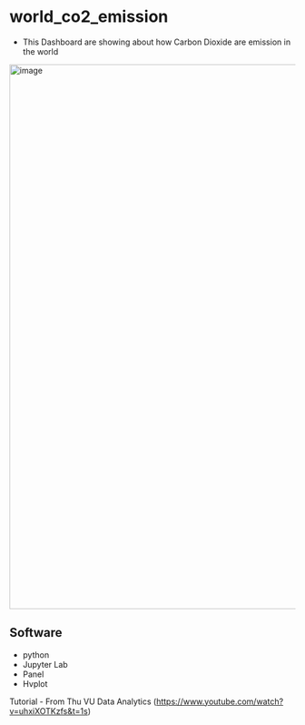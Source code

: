 # world_co2_emission

- This Dashboard are showing about how Carbon Dioxide are emission in the world
<img width="958" alt="image" src="https://user-images.githubusercontent.com/58935865/158211092-363a174d-cbcd-4903-8ef6-d4a5b32ecd5a.png">


## Software
- python
- Jupyter Lab
- Panel
- Hvplot

Tutorial - From Thu VU Data Analytics (https://www.youtube.com/watch?v=uhxiXOTKzfs&t=1s)

